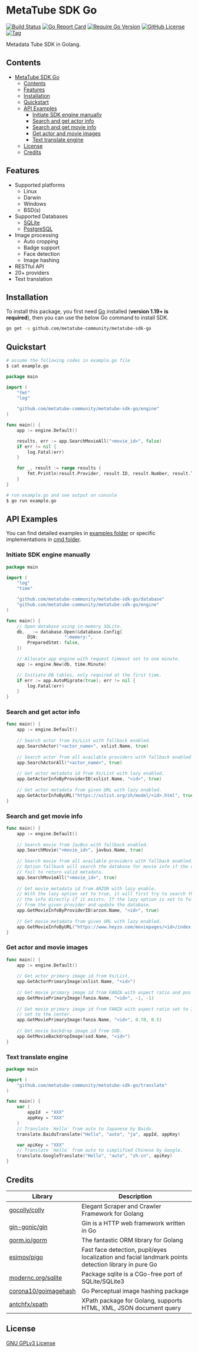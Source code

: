 # MetaTube SDK Go

[![Build Status](https://img.shields.io/github/workflow/status/metatube-community/metatube-sdk-go/Publish%20Go%20Releases?style=flat-square&logo=github-actions)](https://github.com/metatube-community/metatube-sdk-go/actions/workflows/release.yml)
[![Go Report Card](https://goreportcard.com/badge/github.com/metatube-community/metatube-sdk-go?style=flat-square)](https://github.com/metatube-community/metatube-sdk-go)
[![Require Go Version](https://img.shields.io/badge/go-%3E%3D1.19-30dff3?style=flat-square&logo=go)](https://github.com/metatube-community/metatube-sdk-go/blob/main/go.mod)
[![GitHub License](https://img.shields.io/github/license/metatube-community/metatube-sdk-go?color=A42E2B&logo=gnu&style=flat-square)](https://github.com/metatube-community/metatube-sdk-go/blob/main/LICENSE)
[![Tag](https://img.shields.io/github/v/tag/metatube-community/metatube-sdk-go?color=%23ff8936&logo=fitbit&style=flat-square)](https://github.com/metatube-community/metatube-sdk-go/tags)

[//]: # ([![Supported Platforms]&#40;https://img.shields.io/badge/platform-Linux%20%7C%20FreeBSD%20%7C%20NetBSD%20%7C%20OpenBSD%20%7C%20Darwin%20%7C%20Windows-549688?style=flat-square&logo=launchpad&#41;]&#40;https://github.com/metatube-community/metatube-sdk-go&#41;)

Metadata Tube SDK in Golang.

## Contents

- [MetaTube SDK Go](#metatube-sdk-go)
	- [Contents](#contents)
    - [Features](#features)
	- [Installation](#installation)
	- [Quickstart](#quickstart)
	- [API Examples](#api-examples)
		- [Initiate SDK engine manually](#initiate-sdk-engine-manually)
		- [Search and get actor info](#search-and-get-actor-info)
		- [Search and get movie info](#search-and-get-movie-info)
		- [Get actor and movie images](#get-actor-and-movie-images)
		- [Text translate engine](#text-translate-engine)
	- [License](#license)
	- [Credits](#credits)

## Features

- Supported platforms
  - Linux
  - Darwin
  - Windows
  - BSD(s)
- Supported Databases
  - [SQLite](https://gitlab.com/cznic/sqlite)
  - [PostgreSQL](https://github.com/jackc/pgx)
- Image processing
  - Auto cropping
  - Badge support
  - Face detection
  - Image hashing
- RESTful API
- 20+ providers
- Text translation

## Installation

To install this package, you first need [Go](https://golang.org/) installed (**version 1.19+ is required**), then you can use the below Go command to install SDK.

```sh
go get -u github.com/metatube-community/metatube-sdk-go
```

## Quickstart

```sh
# assume the following codes in example.go file
$ cat example.go
```

```go
package main

import (
	"fmt"
	"log"

	"github.com/metatube-community/metatube-sdk-go/engine"
)

func main() {
	app := engine.Default()

	results, err := app.SearchMovieAll("<movie_id>", false)
	if err != nil {
		log.Fatal(err)
	}

	for _, result := range results {
		fmt.Println(result.Provider, result.ID, result.Number, result.Title)
	}
}
```

```sh
# run example.go and see output on console
$ go run example.go
```

## API Examples

You can find detailed examples in [examples folder](https://github.com/metatube-community/metatube-sdk-go/tree/main/_examples/) or specific implementations in [cmd folder](https://github.com/metatube-community/metatube-sdk-go/tree/main/cmd/).

### Initiate SDK engine manually

```go
package main

import (
	"log"
	"time"

	"github.com/metatube-community/metatube-sdk-go/database"
	"github.com/metatube-community/metatube-sdk-go/engine"
)

func main() {
	// Open database using in-memory SQLite.
	db, _ := database.Open(&database.Config{
		DSN:		  ":memory:",
		PreparedStmt: false,
	})

	// Allocate app engine with request timeout set to one minute.
	app := engine.New(db, time.Minute)

	// Initiate DB tables, only required at the first time.
	if err := app.AutoMigrate(true); err != nil {
		log.Fatal(err)
	}
}
```

### Search and get actor info

```go
func main() {
	app := engine.Default()
	
	// Search actor from Xs/List with fallback enabled.
	app.SearchActor("<actor_name>", xslist.Name, true)
	
	// Search actor from all available providers with fallback enabled.
	app.SearchActorAll("<actor_name>", true)
	
	// Get actor metadata id from Xs/List with lazy enabled.
	app.GetActorInfoByProviderID(xslist.Name, "<id>", true)
	
	// Get actor metadata from given URL with lazy enabled.
	app.GetActorInfoByURL("https://xslist.org/zh/model/<id>.html", true)
}
```

### Search and get movie info

```go
func main() {
	app := engine.Default()
	
	// Search movie from JavBus with fallback enabled.
	app.SearchMovie("<movie_id>", javbus.Name, true)
	
	// Search movie from all available providers with fallback enabled.
	// Option fallback will search the database for movie info if the corresponding providers
	// fail to return valid metadata.
	app.SearchMovieAll("<movie_id>", true)
	
	// Get movie metadata id from ARZON with lazy enable.
	// With the lazy option set to true, it will first try to search the database and return
	// the info directly if it exists. If the lazy option is set to false, it will fetch info
	// from the given provider and update the database.
	app.GetMovieInfoByProviderID(arzon.Name, "<id>", true)
	
	// Get movie metadata from given URL with lazy enabled.
	app.GetMovieInfoByURL("https://www.heyzo.com/moviepages/<id>/index.html", true)
}
```

### Get actor and movie images

```go
func main() {
	app := engine.Default()
	
	// Get actor primary image id from Xs/List.
	app.GetActorPrimaryImage(xslist.Name, "<id>")
	
	// Get movie primary image id from FANZA with aspect ratio and pos set to default.
	app.GetMoviePrimaryImage(fanza.Name, "<id>", -1, -1)
	
	// Get movie primary image id from FANZA with aspect ratio set to 7:10 and pos
	// set to the center.
	app.GetMoviePrimaryImage(fanza.Name, "<id>", 0.70, 0.5)
	
	// Get movie backdrop image id from SOD.
	app.GetMovieBackdropImage(sod.Name, "<id>")
}
```

### Text translate engine

```go
package main

import (
	"github.com/metatube-community/metatube-sdk-go/translate"
)

func main() {
	var (
		appId  = "XXX"
		appKey = "XXX"
	)
	// Translate `Hello` from auto to Japanese by Baidu.
	translate.BaiduTranslate("Hello", "auto", "ja", appId, appKey)

	var apiKey = "XXX"
	// Translate `Hello` from auto to simplified Chinese by Google.
	translate.GoogleTranslate("Hello", "auto", "zh-cn", apiKey)
}
```

## Credits

| Library														                                           | Description																						                                                                    |
|-----------------------------------------------------------------|------------------------------------------------------------------------------------------------------|
| [gocolly/colly](https://github.com/gocolly/colly)			            | Elegant Scraper and Crawler Framework for Golang													                                        |
| [gin-gonic/gin](https://github.com/gin-gonic/gin)			            | Gin is a HTTP web framework written in Go															                                             |
| [gorm.io/gorm](https://gorm.io/)								                        | The fantastic ORM library for Golang																                                                 |
| [esimov/pigo](https://github.com/esimov/pigo)				               | Fast face detection, pupil/eyes localization and facial landmark points detection library in pure Go |
| [modernc.org/sqlite](https://gitlab.com/cznic/sqlite)		         | Package sqlite is a CGo-free port of SQLite/SQLite3												                                      |
| [corona10/goimagehash](https://github.com/corona10/goimagehash) | Go Perceptual image hashing package																                                                  |
| [antchfx/xpath](https://github.com/antchfx/xpath)			            | XPath package for Golang, supports HTML, XML, JSON document query									                           |

## License

[GNU GPLv3 License](https://github.com/metatube-community/metatube-sdk-go/blob/main/LICENSE)

